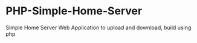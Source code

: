 # PHP-Simple-Home-Server
Simple Home Server Web Application to upload and download, build using php

